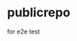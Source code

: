 # publicrepo
for e2e test

















































































































































































































































































































































































































































































































